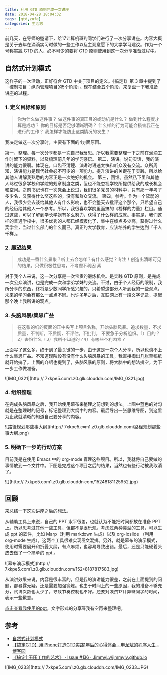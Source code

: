 ```yaml
---
title: 利用 GTD 原则完成一次讲座
date: 2018-04-28 18:04:32
tags: [gtd,zufe]
categories: 生活志
---
```


前几天，在导师的邀请下，给17计算机班的同学们进行了一次分享讲座。内容大概是关于去年在滴滴实习时做的一些工作以及主观意愿下的大学学习建议。作为一个号称实践 GTD 的人，必不可少的要将 GTD 原则使用到这一次分享准备过程中。

## 自然式计划模式

这样子的一次活动，正好符合 GTD 中关于项目的定义。《搞定1》第 3 章中提到了「控制项目：纵向管理项目的5个阶段」。现在结合五个阶段，来复盘一下我准备讲座的过程。

### 1. 定义目标和原则

> 你为什么做这件事？
> 做这件事的真正目的或动机是什么？
> 做到什么程度才算是成功？
> 你的目标是否足够清晰明确？
> 什么样的行为可能会损害我正在进行的工作？
> 我怎样才能防止这类情况的发生？

我决定做这一次分享时，主要有下面的4方面原因。

第一，整理。每一次分享都是一次自己我反思。所以我需要整理一下之前在滴滴工作时留下的资料，以及梳理前几年的学习感悟。
第二，演讲。说句实话，我的演讲的能力很弱。体现在，口齿不清楚、演讲时语速太快和听众没有交流。众所周知，演讲能力是现代社会必不可少的一项能力。提升演讲的关键在于实践，所以给其他人讲解我熟悉的内容正是一次绝好的机会。
第三，回馈。虽然私下里和其他人骂过很多学校和学院的规章制度之类，但也不能忽视学校所提供给我的成长机会和空间。之前书记也在一次党会上说过，我们很多党员的材料中，只有那一年考了多少名，又获得什么奖这些的，没有和群众交流。
第四，参考。作为一个软弱的人，我很少会去谈给其他人有什么影响，也不会整天去批评这个那个，只希望自己的经历给其他人一个参考。所以，我很喜欢学院里面搞的《榜样的力量》栏目。通过这些，可以了解到学长学姐有多么努力，获得了什么样的成就。事实是，我们这样的普通学校中，很多优秀的人都已经模板化了，集中在绩点多少高，获得过什么奖学金，当过什么部门的什么而已。真正的大学教育，应该培养的学生达到「千人千样」。

### 2. 展望结果

> 成功是一番什么景象？听上去会怎样？有什么感觉？专注！创造出清晰可见的结果。只做积极性思考，不考虑不利因
素

对于我个人来说，这一次分享是一次宝贵的锻炼机会。是实践 GTD 原则，是完成一次公众演讲，也是完成一次和学弟学妹的交流。不过，由于个人经历的限制，我所分享的东西，终将是少数同学所感兴趣的，只希望这部分人听到我的一些观点，未来的学习会有那么一点点不同。也许多年之后，互联网上有一段文字记录，提起那个晚上我所讲的观点。


### 3. 头脑风暴/集思广益

> 在这张的纸的反面的正中央写上项目名称，开始头脑风暴。追求数量，不求质量，不判断，不质疑，不评估，不批判。
> 不要急于分析组织。1）目的？2）害怕什么？3）我所不知道的？4）有哪些不利因素？

上面写了这么多，终于到了最关键的一步。由于这是一次个人分享，所以也谈不上什么集思广益。不知道现阶段有没有什么头脑风暴的工具，我直接掏出几张草稿纸就开始搞了。上面的介绍也提到了，头脑风暴的原则，将大脑中的想法排空，为下一步工作做准备。

![IMG_0321](http://
7xkpe5.com1.z0.glb.clouddn.com/IMG_0321.jpg)

### 4. 组织整理

在完成头脑风暴之后，我开始使用幕布来整理之前想到的想法。上图中蓝色的对勾就是在整理时的记号，标记整理到大纲中的内容。最后导出一张思维导图，到这里为止我就清晰的知道自己要分享的内容。

![路径规划那些事大纲](http://
7xkpe5.com1.z0.glb.clouddn.com/路径规划那些事大纲.png)

### 5. 明确下一步的行动方案

目前我是在使用 Emacs 中的 org-mode 管理这些项目。所以，我就将自己要做的事情放到一个文件中。下图是完成这个项目之后的结果，当然也有些行动被我取消了。

![](http://
7xkpe5.com1.z0.glb.clouddn.com/15248181125952.jpg)

## 回顾

来总结一下这次讲座之后的想法。

从辅助工具上来说，自己的 PPT 水平很差，也就认为不能把时间都放在准备 PPT 上。所以思考过其他一些工具，但都不是很乐观。考虑过两种类型的工具，可以生成 ppt 的软件，比如 Marp（利用 markdown 生成）以及 org-ioslide （利用 org-mode 生成），这两个工具很难实现图文混排。另外，就是幕布的演示模式，使用时需要展开和折叠大纲，有点麻烦，也容易导致出错。最后，还是只能硬着头皮去做了一个简单的 ppt 。

![幕布演示模式](http://
7xkpe5.com1.z0.glb.clouddn.com/15248187817583.jpg)

从演讲效果来说，内容是很丰富的，但是我的演讲能力很差，之前在上面提到的问题，都暴露无疑，还是需要加强锻炼。也由于时间上的一些原因，我的准备不够充分，试讲次数也太少了，导致节奏控制也不好。还要对浪费17计算班同学的时间，表示一些歉意。

[点击查看我使用的ppt](https://github.com/xiang578/xiang578.github.io/blob/master/down/0425%E6%96%B0.pdf)，文字形式的分享等我有空再来整理吧。

## 参考
- [自然式计划模式](http://files.cnblogs.com/files/speeding/%E6%90%9E%E5%AE%9AGTD%EF%BC%9A%E8%87%AA%E7%84%B6%E5%BC%8F%E8%AE%A1%E5%88%92%E6%A8%A1%E5%BC%8F2016.pdf)
- [【搞定GTD】用iPhone打造GTD实践1年后的心得体会 - 申龙斌的程序人生 - 博客园](http://www.cnblogs.com/speeding/archive/2012/05/19/2499566.html)
- [《搞定1:无压工作的艺术》 · Issue #136 · JimmyLv/jimmylv.github.io](https://github.com/JimmyLv/jimmylv.github.io/issues/136)



![IMG_0233](http://
7xkpe5.com1.z0.glb.clouddn.com/IMG_0233.JPG)


